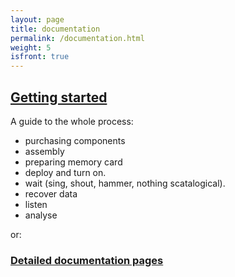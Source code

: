 ```yaml
---
layout: page
title: documentation
permalink: /documentation.html
weight: 5
isfront: true
---
```



## [Getting started](/documentation/getting-started.html)

A guide to the whole process: 

- purchasing components
- assembly
- preparing memory card
- deploy and turn on.
- wait (sing, shout, hammer, nothing scatalogical).
- recover data
- listen
- analyse
      

or: 

### [Detailed documentation pages](/documentation/)
